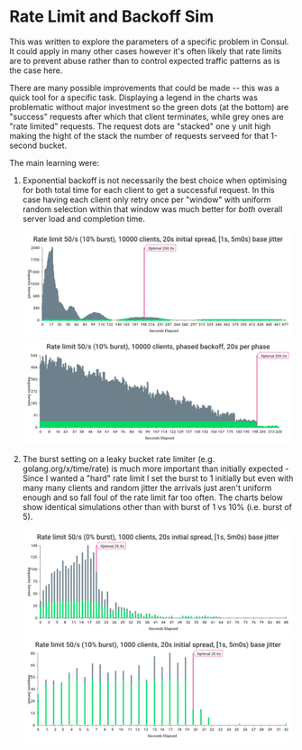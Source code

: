 # Rate Limit and Backoff Sim

This was written to explore the parameters of a specific problem in Consul. It
could apply in many other cases however it's often likely that rate limits are
to prevent abuse rather than to control expected traffic patterns as is the case
here.

There are many possible improvements that could be made -- this was a quick tool
for a specific task. Displaying a legend in the charts was problematic without 
major investment so the green dots (at the bottom) are "success" requests after 
which that client terminates, while grey ones are "rate limited" requests. The 
request dots are "stacked" one y unit high making the hight of the stack the number 
of requests serveed for that 1-second bucket.

The main learning were:

 1. Exponential backoff is not necessarily the best choice when optimising for
    both total time for each client to get a successful request. In this case
    having each client only retry once per "window" with uniform random 
    selection within that window was much better for _both_ overall server 
    load and completion time.

    ![10000 clients with exponential backoff](10000-50-20-burst_10-exp.png)
    ![10000 clients with windowed backoff](10000-50-20-burst_10-phased.png)

 2. The burst setting on a leaky bucket rate limiter (e.g. golang.org/x/time/rate)
    is much more important than initially expected - Since I wanted a "hard"
    rate limit I set the burst to 1 initially but even with many many clients and random
    jitter the arrivals just aren't uniform enough and so fall foul of the rate
    limit far too often. The charts below show identical simulations other than with burst of 1 vs 10% (i.e. burst of 5).

    ![1000 clients with no bursting](1000-50-20-burst-0-exp.png)
    ![1000 clients with bursting](1000-50-20-burst-10-exp.png)
